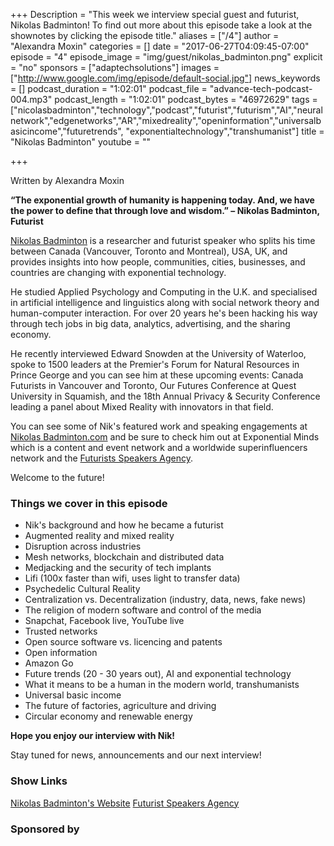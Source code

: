 +++
Description = "This week we interview special guest and futurist, Nikolas Badminton! To find out more about this episode take a look at the shownotes by clicking the episode title."
aliases = ["/4"]
author = "Alexandra Moxin"
categories = []
date = "2017-06-27T04:09:45-07:00"
episode = "4"
episode_image = "img/guest/nikolas_badminton.png"
explicit = "no"
sponsors = ["adaptechsolutions"]
images = ["http://www.google.com/img/episode/default-social.jpg"]
news_keywords = []
podcast_duration = "1:02:01"
podcast_file = "advance-tech-podcast-004.mp3"
podcast_length = "1:02:01"
podcast_bytes = "46972629"
tags = ["nicolasbadminton","technology","podcast","futurist","futurism","AI","neuralnetwork","edgenetworks","AR","mixedreality","openinformation","universalbasicincome","futuretrends", "exponentialtechnology","transhumanist"]
title = "Nikolas Badminton"
youtube = ""

+++

Written by Alexandra Moxin

**“The exponential growth of humanity is happening today. And, we have the power to define that through love and wisdom.” – Nikolas Badminton, Futurist**

[Nikolas Badminton](@nikolasfuturist) is a researcher and futurist speaker who splits his time between Canada (Vancouver, Toronto and Montreal), USA, UK, and provides insights into how people, communities, cities, businesses, and countries are changing with exponential technology.

He studied Applied Psychology and Computing in the U.K. and specialised in artificial intelligence and linguistics along with social network theory and human-computer interaction. For over 20 years he's been hacking his way through tech jobs in big data, analytics, advertising, and the sharing economy.

He recently interviewed Edward Snowden at the University of Waterloo, spoke to 1500 leaders at the Premier's Forum for Natural Resources in Prince George and you can see him at these upcoming events: Canada Futurists in Vancouver and Toronto, Our Futures Conference at Quest University in Squamish, and the 18th Annual Privacy & Security Conference leading a panel about Mixed Reality with innovators in that field.

You can see some of Nik's featured work and speaking engagements at [Nikolas Badminton.com](http://nikolasbadminton.com/) and be sure to check him out at Exponential Minds which is a content and event network and a worldwide superinfluencers network and the [Futurists Speakers Agency](www.futuristspeakersagency.com).

Welcome to the future!

### Things we cover in this episode

* Nik's background and how he became a futurist
* Augmented reality and mixed reality
* Disruption across industries
* Mesh networks, blockchain and distributed data
* Medjacking and the security of tech implants
* Lifi (100x faster than wifi, uses light to transfer data)
* Psychedelic Cultural Reality
* Centralization vs. Decentralization (industry, data, news, fake news)
* The religion of modern software and control of the media
* Snapchat, Facebook live, YouTube live
* Trusted networks
* Open source software vs. licencing and patents
* Open information
* Amazon Go
* Future trends (20 - 30 years out), AI and exponential technology
* What it means to be a human in the modern world, transhumanists
* Universal basic income
* The future of factories, agriculture and driving
* Circular economy and renewable energy

**Hope you enjoy our interview with Nik!**

Stay tuned for news, announcements and our next interview!

### Show Links

[Nikolas Badminton's Website](https://futuristspeakersagency.com)
[Futurist Speakers Agency](https://futuristspeakersagency.com)

### Sponsored by


